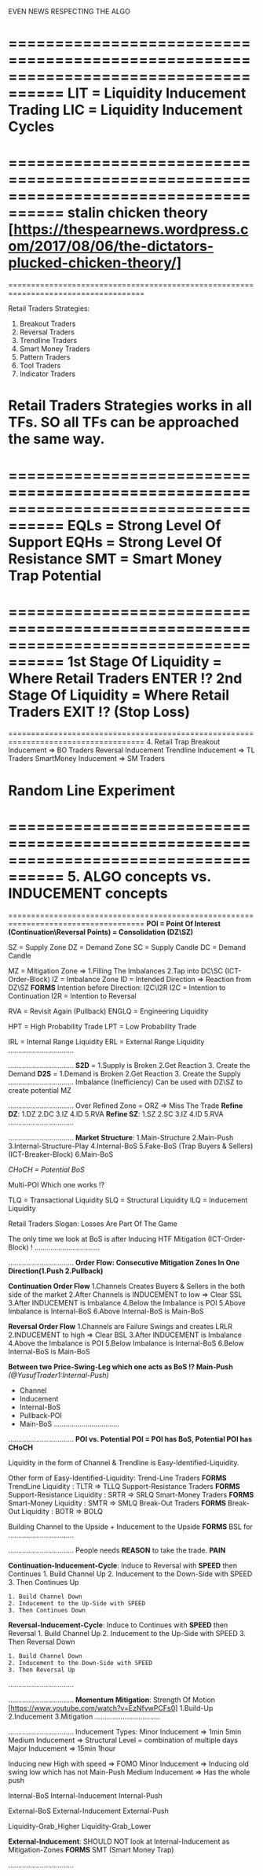 EVEN NEWS RESPECTING THE ALGO

====================================================================================
LIT = Liquidity Inducement Trading 
LIC = Liquidity Inducement Cycles
====================================================================================

====================================================================================
stalin chicken theory
[https://thespearnews.wordpress.com/2017/08/06/the-dictators-plucked-chicken-theory/]
====================================================================================

====================================================================================

Retail Traders Strategies:
1. Breakout Traders
2. Reversal Traders
3. Trendline Traders
4. Smart Money Traders
5. Pattern Traders
6. Tool Traders
7. Indicator Traders 

Retail Traders Strategies works in all TFs.  SO all TFs can be approached the same way.
====================================================================================

====================================================================================
EQLs = Strong Level Of Support
EQHs = Strong Level Of Resistance
SMT = Smart Money Trap
Potential
====================================================================================

====================================================================================
1st Stage Of Liquidity = Where Retail Traders ENTER !?
2nd Stage Of Liquidity = Where Retail Traders EXIT  !? (Stop Loss)
====================================================================================


====================================================================================
4. Retail Trap
    Breakout Inducement   => BO Traders 
    Reversal Inducement
    Trendline Inducement  => TL Traders 
    SmartMoney Inducement => SM Traders 

Random Line Experiment
====================================================================================


====================================================================================
5. **ALGO concepts vs. INDUCEMENT concepts**
====================================================================================

====================================================================================
**POI = Point Of Interest (Continuation\Reversal Points) = Consolidation (DZ\SZ)**

SZ = Supply Zone
DZ = Demand Zone
SC = Supply Candle
DC = Demand Candle

MZ = Mitigation Zone            => 1.Filling The Imbalances 2.Tap into DC\SC (ICT-Order-Block)
IZ = Imbalance Zone
ID = Intended Direction         => Reaction from DZ\SZ **FORMS** Intention before Direction: I2C\I2R
I2C = Intention to Continuation 
I2R = Intention to Reversal

RVA = Revisit Again (Pullback)
ENGLQ = Engineering Liquidity

HPT = High Probability Trade
LPT = Low Probability Trade

IRL = Internal Range Liquidity 
ERL = External Range Liquidity
.................................

.................................
**S2D** = 1.Supply is Broken 2.Get Reaction 3. Create the Demand
**D2S** = 1.Demand is Broken 2.Get Reaction 3. Create the Supply
.................................
Imbalance (Inefficiency) Can be used with DZ\SZ to create potential MZ

.................................
Over Refined Zone = ORZ => Miss The Trade
**Refine DZ**: 1.DZ 2.DC 3.IZ 4.ID 5.RVA
**Refine SZ**: 1.SZ 2.SC 3.IZ 4.ID 5.RVA
.................................

.................................
**Market Structure**: 
1.Main-Structure 
2.Main-Push 
3.Internal-Structure-Play
4.Internal-BoS
5.Fake-BoS (Trap Buyers & Sellers) (ICT-Breaker-Block)
6.Main-BoS

*CHoCH = Potential BoS*

Multi-POI Which one works !?

TLQ = Transactional Liquidity
SLQ = Structural Liquidity
ILQ = Inducement Liquidity

Retail Traders Slogan: Losses Are Part Of The Game

The only time we look at BoS is after Inducing HTF Mitigation (ICT-Order-Block) !
.................................

.................................
**Order Flow: Consecutive Mitigation Zones In One Direction(1.Push 2.Pullback)**

**Continuation Order Flow**
1.Channels Creates Buyers & Sellers in the both side of the market
2.After Channels is INDUCEMENT to low => Clear SSL
3.After INDUCEMENT is Imbalance
4.Below the Imbalance is POI
5.Above Imbalance is Internal-BoS
6.Above Internal-BoS is Main-BoS

**Reversal Order Flow**
1.Channels are Failure Swings and creates LRLR
2.INDUCEMENT to high => Clear BSL
3.After INDUCEMENT is Imbalance
4.Above the Imbalance is POI
5.Below Imbalance is Internal-BoS
6.Below Internal-BoS is Main-BoS

**Between two Price-Swing-Leg which one acts as BoS !? Main-Push**  *(@YusufTrader1:Internal-Push)*

- Channel
- Inducement
- Internal-BoS
- Pullback-POI
- Main-BoS
.................................

.................................
**POI vs. Potential POI = POI has BoS, Potential POI has CHoCH**

Liquidity in the form of Channel & Trendline is Easy-Identified-Liquidity.

Other form of  Easy-Identified-Liquidity:
    Trend-Line Traders          **FORMS** TrendLine Liquidity           : TLTR => TLLQ
    Support-Resistance Traders  **FORMS** Support-Resistance Liquidity  : SRTR => SRLQ
    Smart-Money Traders         **FORMS** Smart-Money Liquidity         : SMTR => SMLQ
    Break-Out Traders           **FORMS** Break-Out Liquidity           : BOTR => BOLQ

Building Channel to the Upside + Inducement to the Upside **FORMS** BSL for 
.................................

.................................
People needs **REASON** to take the trade. **PAIN** 

**Continuation-Inducement-Cycle**: Induce to Reversal with **SPEED** then Continues
    1. Build Channel Up
    2. Inducement to the Down-Side with SPEED
    3. Then Continues Up

    1. Build Channel Down
    2. Inducement to the Up-Side with SPEED
    3. Then Continues Down

**Reversal-Inducement-Cycle**: Induce to Continues with **SPEED** then Reversal
    1. Build Channel Up
    2. Inducement to the Up-Side with SPEED
    3. Then Reversal Down

    1. Build Channel Down
    2. Inducement to the Down-Side with SPEED
    3. Then Reversal Up
.................................

.................................
**Momentum Mitigation**: Strength Of Motion [https://www.youtube.com/watch?v=EzNfvwPCFs0]
1.Build-Up
2.Inducement
3.Mitigation
.................................




.................................
Inducement Types:
Minor Inducement  => 1min 5min
Medium Inducement => Structural Level = combination of multiple days
Major Inducement  => 15min 1hour


Inducing new High with speed => FOMO
Minor Inducement => Inducing old swing low which has not Main-Push
Medium Inducement => Has the whole push

Internal-BoS
Internal-Inducement
Internal-Push

External-BoS
External-Inducement
External-Push

Liquidity-Grab_Higher
Liquidity-Grab_Lower

**External-Inducement**: SHOULD NOT look at Internal-Inducement as Mitigation-Zones **FORMS** SMT (Smart Money Trap)

.................................
